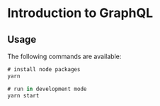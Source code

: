 # Introduction to GraphQL

## Usage

The following commands are available:

```javascript
# install node packages
yarn

# run in development mode
yarn start
```